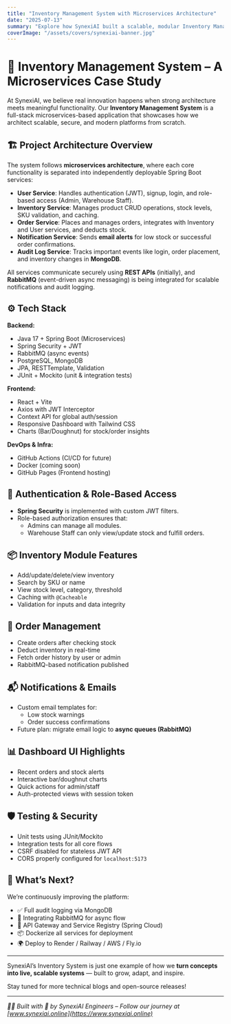 ```yaml
---
title: "Inventory Management System with Microservices Architecture"
date: "2025-07-13"
summary: "Explore how SynexiAI built a scalable, modular Inventory Management System using Spring Boot microservices, React, MongoDB, RabbitMQ, and more."
coverImage: "/assets/covers/synexiai-banner.jpg"
---
```



# 🧠 Inventory Management System – A Microservices Case Study

At SynexiAI, we believe real innovation happens when strong architecture meets meaningful functionality. Our **Inventory Management System** is a full-stack microservices-based application that showcases how we architect scalable, secure, and modern platforms from scratch.

## 🏗️ Project Architecture Overview

The system follows **microservices architecture**, where each core functionality is separated into independently deployable Spring Boot services:

- **User Service**: Handles authentication (JWT), signup, login, and role-based access (Admin, Warehouse Staff).
- **Inventory Service**: Manages product CRUD operations, stock levels, SKU validation, and caching.
- **Order Service**: Places and manages orders, integrates with Inventory and User services, and deducts stock.
- **Notification Service**: Sends **email alerts** for low stock or successful order confirmations.
- **Audit Log Service**: Tracks important events like login, order placement, and inventory changes in **MongoDB**.

All services communicate securely using **REST APIs** (initially), and **RabbitMQ** (event-driven async messaging) is being integrated for scalable notifications and audit logging.

## ⚙️ Tech Stack

**Backend:**
- Java 17 + Spring Boot (Microservices)
- Spring Security + JWT
- RabbitMQ (async events)
- PostgreSQL, MongoDB
- JPA, RESTTemplate, Validation
- JUnit + Mockito (unit & integration tests)

**Frontend:**
- React + Vite
- Axios with JWT Interceptor
- Context API for global auth/session
- Responsive Dashboard with Tailwind CSS
- Charts (Bar/Doughnut) for stock/order insights

**DevOps & Infra:**
- GitHub Actions (CI/CD for future)
- Docker (coming soon)
- GitHub Pages (Frontend hosting)

## 🔐 Authentication & Role-Based Access

- **Spring Security** is implemented with custom JWT filters.
- Role-based authorization ensures that:
    - Admins can manage all modules.
    - Warehouse Staff can only view/update stock and fulfill orders.

## 📦 Inventory Module Features

- Add/update/delete/view inventory
- Search by SKU or name
- View stock level, category, threshold
- Caching with `@Cacheable`
- Validation for inputs and data integrity

## 📑 Order Management

- Create orders after checking stock
- Deduct inventory in real-time
- Fetch order history by user or admin
- RabbitMQ-based notification published

## 📬 Notifications & Emails

- Custom email templates for:
    - Low stock warnings
    - Order success confirmations
- Future plan: migrate email logic to **async queues (RabbitMQ)**

## 📊 Dashboard UI Highlights

- Recent orders and stock alerts
- Interactive bar/doughnut charts
- Quick actions for admin/staff
- Auth-protected views with session token

## 🛡️ Testing & Security

- Unit tests using JUnit/Mockito
- Integration tests for all core flows
- CSRF disabled for stateless JWT API
- CORS properly configured for `localhost:5173`

## 🔮 What’s Next?

We’re continuously improving the platform:
- ✅ Full audit logging via MongoDB
- 🚧 Integrating RabbitMQ for async flow
- 🔐 API Gateway and Service Registry (Spring Cloud)
- 📦 Dockerize all services for deployment
- 🌍 Deploy to Render / Railway / AWS / Fly.io

---

SynexiAI’s Inventory System is just one example of how we **turn concepts into live, scalable systems** — built to grow, adapt, and inspire.

Stay tuned for more technical blogs and open-source releases!

---

_👨‍💻 Built with 💙 by SynexiAI Engineers – Follow our journey at [www.synexiai.online](https://www.synexiai.online)_
